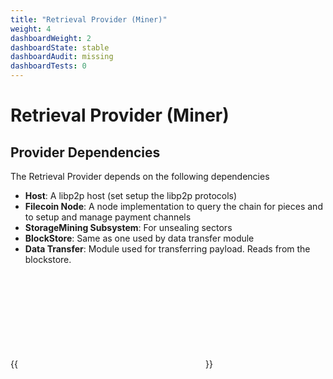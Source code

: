 ```yaml
---
title: "Retrieval Provider (Miner)"
weight: 4
dashboardWeight: 2
dashboardState: stable
dashboardAudit: missing
dashboardTests: 0
---
```


# Retrieval Provider (Miner)

## Provider Dependencies

The Retrieval Provider depends on the following dependencies

- **Host**: A libp2p host (set setup the libp2p protocols)
- **Filecoin Node**: A node implementation to query the chain for pieces and to setup and manage payment channels
- **StorageMining Subsystem**: For unsealing sectors
- **BlockStore**: Same as one used by data transfer module
- **Data Transfer**: Module used for transferring payload. Reads from the blockstore.

{{<embed src="github:filecoin-project/go-fil-markets/retrievalmarket/provider.go"  lang="go" title="Retrieval Provider API">}}